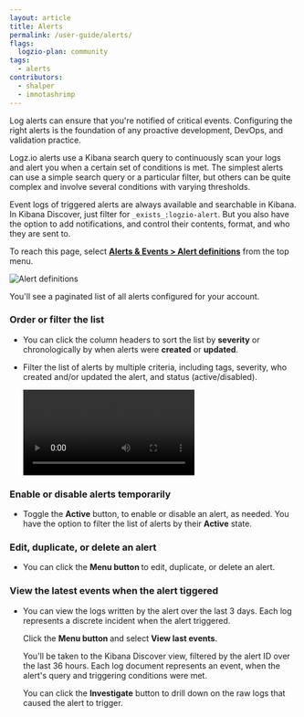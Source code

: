 ```yaml
---
layout: article
title: Alerts
permalink: /user-guide/alerts/
flags:
  logzio-plan: community
tags:
  - alerts
contributors:
  - shalper
  - imnotashrimp
---
```


Log alerts can ensure that you're notified of critical events. Configuring the right alerts is the foundation of any proactive development, DevOps, and validation practice.

Logz.io alerts use a Kibana search query to continuously scan your logs and alert you when a certain set of conditions is met. The simplest alerts can use a simple search query or a particular filter, but others can be quite complex and involve several conditions with varying thresholds.

Event logs of triggered alerts are always available and searchable in Kibana. In Kibana Discover, just filter for `_exists_:logzio-alert`. But you also have the option to add notifications, and control their contents, format, and who they are sent to.

To reach this page,
select [**Alerts & Events > Alert definitions**](https://app.logz.io/#/dashboard/triggers/alert-definitions)
from the top menu.

![Alert definitions](https://dytvr9ot2sszz.cloudfront.net/logz-docs/alerts/alerts-index.png)

You'll see a paginated list of all alerts configured for your account.


### Order or filter the list

* You can click the column headers to sort the list by **severity** or chronologically by when alerts were **created** or **updated**.

* Filter the list of alerts by multiple criteria, including tags, severity, who created and/or updated the alert, and status (active/disabled).

  <video autoplay loop>
  <source src="https://dytvr9ot2sszz.cloudfront.net/logz-docs/alerts/filter-alerts.mp4" type="video/mp4" />
  </video>


### Enable or disable alerts temporarily

* Toggle the **Active** button, to enable or disable an alert, as needed. You have the option to filter the list of alerts by their **Active** state.


### Edit, duplicate, or delete an alert

* You can click the **Menu button <i class="li li-ellipsis-v"></i>** to edit, duplicate, or delete an alert.

### View the latest events when the alert tiggered

* You can view the logs written by the alert over the last 3 days. Each log represents a discrete incident when the alert triggered.

  Click the **Menu button <i class="li li-ellipsis-v"></i>** and select **View last events**.

  You'll be taken to the Kibana Discover view, filtered by the alert ID over the last 36 hours. Each log document represents an event, when the alert's query and triggering conditions were met.

  You can click the **Investigate** button to drill down on the raw logs that caused the alert to trigger.
